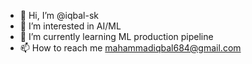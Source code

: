 - 👋 Hi, I’m @iqbal-sk
- 👀 I’m interested in AI/ML
- 🌱 I’m currently learning ML production pipeline
- 📫 How to reach me mahammadiqbal684@gmail.com

<!---
iqbal-sk/iqbal-sk is a ✨ special ✨ repository because its `README.md` (this file) appears on your GitHub profile.
You can click the Preview link to take a look at your changes.
--->

